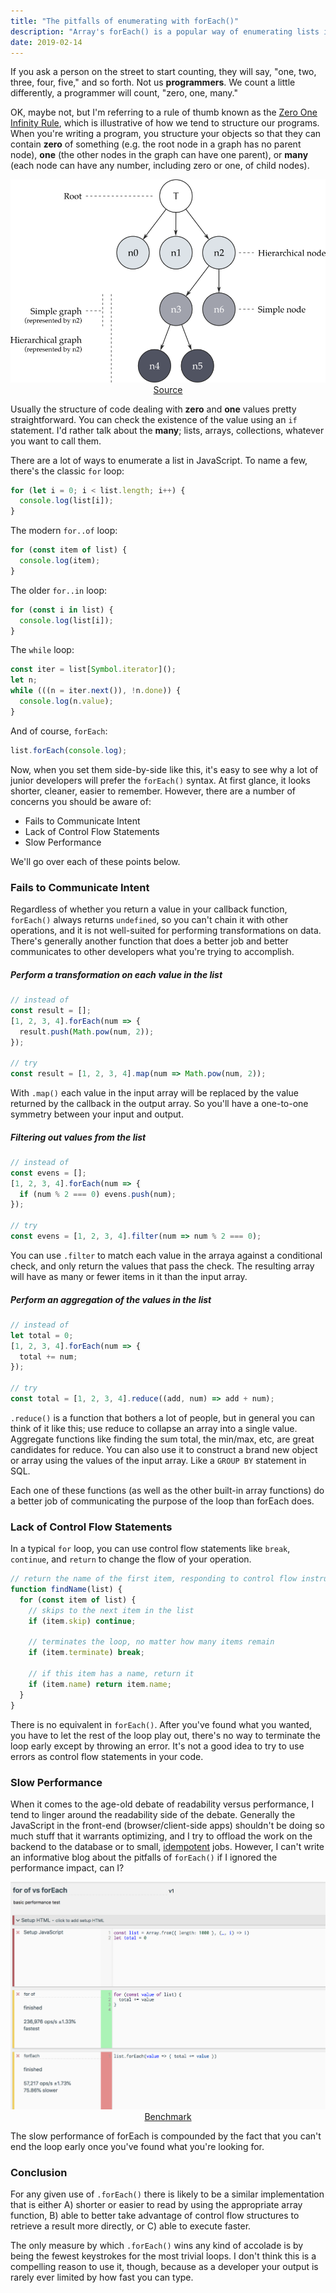 ```yaml
---
title: "The pitfalls of enumerating with forEach()"
description: "Array's forEach() is a popular way of enumerating lists in JavaScript, but I never recommend using it due to these drawbacks."
date: 2019-02-14
---
```


If you ask a person on the street to start counting, they will say, "one, two, three, four, five," and so forth. Not us <strong>programmers</strong>. We count a little differently, a programmer will count, "zero, one, many."

OK, maybe not, but I'm referring to a rule of thumb known as the [Zero One Infinity Rule](https://en.wikipedia.org/wiki/Zero_one_infinity_rule), which is illustrative of how we tend to structure our programs. When you're writing a program, you structure your objects so that they can contain **zero** of something (e.g. the root node in a graph has no parent node), **one** (the other nodes in the graph can have one parent), or **many** (each node can have any number, including zero or one, of child nodes).

<img src="/assets/graph_inclusionTree.png" alt="Example node graph">

<center><a href="https://www.eclipse.org/elk/documentation/tooldevelopers/graphdatastructure.html" target="_blank">Source</a></center>

Usually the structure of code dealing with **zero** and **one** values pretty straightforward. You can check the existence of the value using an `if` statement. I'd rather talk about the **many**; lists, arrays, collections, whatever you want to call them.

There are a lot of ways to enumerate a list in JavaScript. To name a few, there's the classic `for` loop:

```js
for (let i = 0; i < list.length; i++) {
  console.log(list[i]);
}
```

The modern `for..of` loop:

```js
for (const item of list) {
  console.log(item);
}
```

The older `for..in` loop:

```js
for (const i in list) {
  console.log(list[i]);
}
```

The `while` loop:

```js
const iter = list[Symbol.iterator]();
let n;
while (((n = iter.next()), !n.done)) {
  console.log(n.value);
}
```

And of course, `forEach`:

```js
list.forEach(console.log);
```

Now, when you set them side-by-side like this, it's easy to see why a lot of junior developers will prefer the `forEach()` syntax. At first glance, it looks shorter, cleaner, easier to remember. However, there are a number of concerns you should be aware of:

- Fails to Communicate Intent
- Lack of Control Flow Statements
- Slow Performance

We'll go over each of these points below.

### Fails to Communicate Intent

Regardless of whether you return a value in your callback function, `forEach()` always returns `undefined`, so you can't chain it with other operations, and it is not well-suited for performing transformations on data. There's generally another function that does a better job and better communicates to other developers what you're trying to accomplish.

##### Perform a transformation on each value in the list

```js
// instead of
const result = [];
[1, 2, 3, 4].forEach(num => {
  result.push(Math.pow(num, 2));
});

// try
const result = [1, 2, 3, 4].map(num => Math.pow(num, 2));
```

With `.map()` each value in the input array will be replaced by the value returned by the callback in the output array. So you'll have a one-to-one symmetry between your input and output.

##### Filtering out values from the list

```js
// instead of
const evens = [];
[1, 2, 3, 4].forEach(num => {
  if (num % 2 === 0) evens.push(num);
});

// try
const evens = [1, 2, 3, 4].filter(num => num % 2 === 0);
```

You can use `.filter` to match each value in the arraya against a conditional check, and only return the values that pass the check. The resulting array will have as many or fewer items in it than the input array.

##### Perform an aggregation of the values in the list

```js
// instead of
let total = 0;
[1, 2, 3, 4].forEach(num => {
  total += num;
});

// try
const total = [1, 2, 3, 4].reduce((add, num) => add + num);
```

`.reduce()` is a function that bothers a lot of people, but in general you can think of it like this; use reduce to collapse an array into a single value. Aggregate functions like finding the sum total, the min/max, etc, are great candidates for reduce. You can also use it to construct a brand new object or array using the values of the input array. Like a `GROUP BY` statement in SQL.

Each one of these functions (as well as the other built-in array functions) do a better job of communicating the purpose of the loop than forEach does.

### Lack of Control Flow Statements

In a typical `for` loop, you can use control flow statements like `break`, `continue`, and `return` to change the flow of your operation.

```js
// return the name of the first item, responding to control flow instructions
function findName(list) {
  for (const item of list) {
    // skips to the next item in the list
    if (item.skip) continue;

    // terminates the loop, no matter how many items remain
    if (item.terminate) break;

    // if this item has a name, return it
    if (item.name) return item.name;
  }
}
```

There is no equivalent in `forEach()`. After you've found what you wanted, you have to let the rest of the loop play out, there's no way to terminate the loop early except by throwing an error. It's not a good idea to try to use errors as control flow statements in your code.

### Slow Performance

When it comes to the age-old debate of readability versus performance, I tend to linger around the readability side of the debate. Generally the JavaScript in the front-end (browser/client-side apps) shouldn't be doing so much stuff that it warrants optimizing, and I try to offload the work on the backend to the database or to small, [idempotent](https://joycse06.github.io/blog/2016/09/designing-good-background-jobs-idempotence/) jobs. However, I can't write an informative blog about the pitfalls of `forEach()` if I ignored the performance impact, can I?

<img src="/assets/forEachPerformance.png" alt="Performance Benchmark">
<center><a href="https://jsbench.me/ymjs56639r/1" target="_blank">Benchmark</a></center>

The slow performance of forEach is compounded by the fact that you can't end the loop early once you've found what you're looking for.

### Conclusion

For any given use of `.forEach()` there is likely to be a similar implementation that is either A) shorter or easier to read by using the appropriate array function, B) able to better take advantage of control flow structures to retrieve a result more directly, or C) able to execute faster.

The only measure by which `.forEach()` wins any kind of accolade is by being the fewest keystrokes for the most trivial loops. I don't think this is a compelling reason to use it, though, because as a developer your output is rarely ever limited by how fast you can type.
